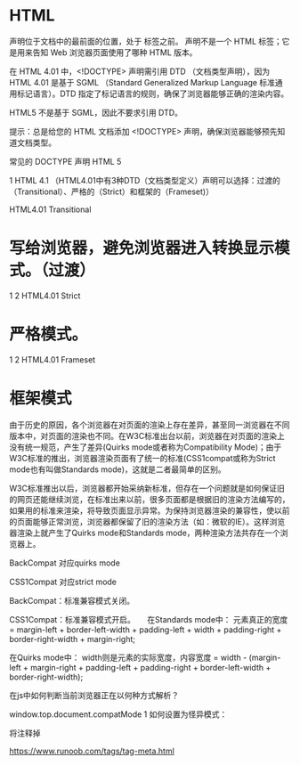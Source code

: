 # HTML


<!DOCTYPE> 声明位于文档中的最前面的位置，处于 <html> 标签之前。

<!DOCTYPE> 声明不是一个 HTML 标签；它是用来告知 Web 浏览器页面使用了哪种 HTML 版本。

在 HTML 4.01 中，<!DOCTYPE> 声明需引用 DTD （文档类型声明），因为 HTML 4.01 是基于 SGML （Standard Generalized Markup Language 标准通用标记语言）。DTD 指定了标记语言的规则，确保了浏览器能够正确的渲染内容。

HTML5 不是基于 SGML，因此不要求引用 DTD。

提示：总是给您的 HTML 文档添加 <!DOCTYPE> 声明，确保浏览器能够预先知道文档类型。



常见的 DOCTYPE 声明
HTML 5
<!DOCTYPE html>
1
HTML 4.1
（HTML4.01中有3种DTD（文档类型定义）声明可以选择：过渡的（Transitional）、严格的（Strict）和框架的（Frameset)）

HTML4.01 Transitional

<!DOCTYPE HTML PUBLIC "-//W3C//DTD HTML 4.01 Transitional//EN" "http://www.w3.org/TR/html4/loose.dtd">
# 写给浏览器，避免浏览器进入转换显示模式。（过渡）
1
2
HTML4.01 Strict

<!DOCTYPE HTML PUBLIC "-//W3C//DTD HTML 4.01//EN" "http://www.w3.org/TR/html4/strict.dtd">
# 严格模式。
1
2
HTML4.01 Frameset

<!DOCTYPE HTML PUBLIC "-//W3C//DTD HTML 4.01 Frameset//EN" "http://www.w3.org/TR/html4/frameset.dtd">
# 框架模式



由于历史的原因，各个浏览器在对页面的渲染上存在差异，甚至同一浏览器在不同版本中，对页面的渲染也不同。在W3C标准出台以前，浏览器在对页面的渲染上没有统一规范，产生了差异(Quirks mode或者称为Compatibility Mode)；由于W3C标准的推出，浏览器渲染页面有了统一的标准(CSS1compat或称为Strict mode也有叫做Standards mode)，这就是二者最简单的区别。

W3C标准推出以后，浏览器都开始采纳新标准，但存在一个问题就是如何保证旧的网页还能继续浏览，在标准出来以前，很多页面都是根据旧的渲染方法编写的，如果用的标准来渲染，将导致页面显示异常。为保持浏览器渲染的兼容性，使以前的页面能够正常浏览，浏览器都保留了旧的渲染方法（如：微软的IE）。这样浏览器渲染上就产生了Quirks mode和Standards mode，两种渲染方法共存在一个浏览器上。

BackCompat 对应quirks mode

CSS1Compat 对应strict mode

BackCompat：标准兼容模式关闭。

CSS1Compat：标准兼容模式开启。
　
在Standards mode中：
元素真正的宽度 = margin-left + border-left-width + padding-left + width + padding-right + border-right-width + margin-right;

在Quirks mode中：
width则是元素的实际宽度，内容宽度 = width - (margin-left + margin-right + padding-left + padding-right + border-left-width + border-right-width);

在js中如何判断当前浏览器正在以何种方式解析？

window.top.document.compatMode
1
如何设置为怪异模式：

将<!DOCTYPE html>注释掉

<!-- <!DOCTYPE html> -->




https://www.runoob.com/tags/tag-meta.html





